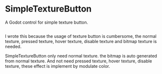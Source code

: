 # SimpleTextureButton
A Godot control for simple texture button.
##
I wrote this because the usage of texture button is cumbersome, the normal texture, pressed texture, hover texture, disable texture and bitmap texture is needed.

SimpleTextureButton only need normal texture. the bitmap is auto generated from normal texture. And not need pressed texture, hover texture, disable texture, these effect is implement by modulate color.
